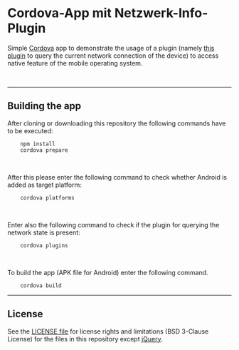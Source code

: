 # Cordova-App mit Netzwerk-Info-Plugin

Simple [Cordova](https://cordova.apache.org/) app to demonstrate the usage of 
a plugin (namely [this plugin](https://www.npmjs.com/package/cordova-plugin-network-information) to query the current network connection of the device) to access native feature of the mobile operating system.

<br>

----
## Building the app

After cloning or downloading this repository the following commands have to be executed:

````
    npm install
    cordova prepare
````    

<br>

After this please enter the following command to check whether Android is added as target platform:
````
    cordova platforms
````

<br>

Enter also the following command to check if the plugin for querying the network state is present:
````
    cordova plugins
````

<br>

To build the app (APK file for Android) enter the following command.

````
    cordova build
````

----
## License

See the [LICENSE file](LICENSE.md) for license rights and limitations (BSD 3-Clause License)
for the files in this repository except [jQuery](https://jquery.org/license/).
